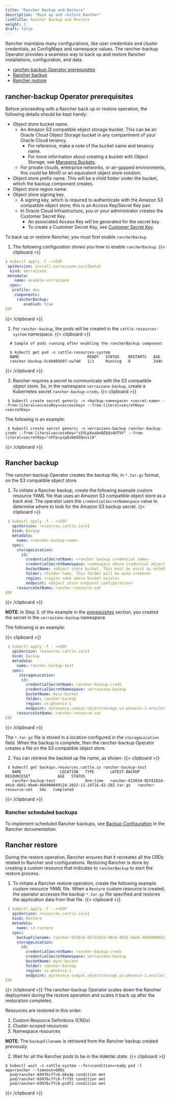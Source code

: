 ```yaml
---
title: "Rancher Backup and Restore"
description: "Back up and restore Rancher"
linkTitle: Rancher Backup and Restore
weight: 2
draft: false
---
```


Rancher maintains many configurations, like user credentials and cluster credentials, as ConfigMaps and namespace values. The
rancher-backup Operator provides a seamless way to back up and restore Rancher installations, configuration, and data.

- [rancher-backup Operator prerequisites](#rancher-backup-operator-prerequisites)
- [Rancher backup](#rancher-backup)
- [Rancher restore](#rancher-restore)


## rancher-backup Operator prerequisites

Before proceeding with a Rancher back up or restore operation, the following details should be kept handy:

- Object store bucket name.
    - An Amazon S3 compatible object storage bucket. This can be an Oracle Cloud Object Storage bucket in any compartment of your Oracle Cloud tenancy.
        - For reference, make a note of the bucket name and tenancy name.
        - For more information about creating a bucket with Object Storage, see [Managing Buckets](https://docs.oracle.com/en-us/iaas/Content/Object/Tasks/managingbuckets.htm).
    - For private clouds, enterprise networks, or air-gapped environments, this could be MinIO or an equivalent object store solution.
- Object store prefix name. This will be a child folder under the bucket, which the backup component creates.
- Object store region name.
- Object store signing key.
   - A signing key, which is required to authenticate with the Amazon S3 compatible object store; this is an Access Key/Secret Key pair.
   - In Oracle Cloud Infrastructure, you or your administrator creates the Customer Secret Key.
      - An associated Access Key will be generated for the secret key.
      - To create a Customer Secret Key, see [Customer Secret Key](https://docs.oracle.com/en-us/iaas/Content/Identity/Tasks/managingcredentials.htm#create-secret-key).


To back up or restore Rancher, you must first enable `rancherBackup`.

1. The following configuration shows you how to enable `rancherBackup`.
{{< clipboard >}}
 ```yaml
$ kubectl apply -f -<<EOF
  apiVersion: install.verrazzano.io/v1beta1
   kind: Verrazzano
  metadata:
     name: example-verrazzano
   spec:
    profile: dev
     components:    
      rancherBackup:
         enabled: true
EOF
  ```
{{< /clipboard >}}

2. For `rancher-backup`, the pods will be created in the `cattle-resources-system` namespace.
{{< clipboard >}}

```shell
  # Sample of pods running after enabling the rancherBackup component

  $ kubectl get pod -n cattle-resources-system
  NAME                              READY   STATUS    RESTARTS   AGE
  rancher-backup-5c4b985697-xw7md   1/1     Running   0          2d4h

  ```
{{< /clipboard >}}

3. Rancher requires a secret to communicate with the S3 compatible object store. So, in the namespace `verrazzano-backup`, create a Kubernetes secret `rancher-backup-creds`.
{{< clipboard >}}
 ```shell
  $ kubectl create secret generic -n <backup-namespace> <secret-name> --from-literal=accessKey=<accesskey> --from-literal=secretKey=<secretKey>
  ```

The following is an example:

 ```shell
  $ kubectl create secret generic -n verrazzano-backup rancher-backup-creds --from-literal=accessKey="s5VLpXwa0xNZQds4UTVV" --from-literal=secretKey="nFFpvyxpQvb0dIQovsl0"
  ```
{{< /clipboard >}}

## Rancher backup

The rancher-backup Operator creates the backup file, in `*.tar.gz` format, on the S3 compatible object store.

1. To initiate a Rancher backup, create the following example custom resource YAML file that uses an Amazon S3 compatible object store as a back end.
   The operator uses the `credentialSecretNamespace` value to determine where to look for the Amazon S3 backup secret.
{{< clipboard >}}

 ```yaml
  $ kubectl apply -f - <<EOF
    apiVersion: resources.cattle.io/v1
    kind: Backup
    metadata:
      name: <rancher-backup-name>
    spec:
      storageLocation:
        s3:
          credentialSecretName: <rancher backup credential name>
          credentialSecretNamespace: <namespace where credential object was created>
          bucketName: <object store bucket. This must be exist as noted in pre-requisites section>
          folder: <folder name. This folder will be auto created>
          region: <region name where bucket exists>
          endpoint: <object store endpoint configuration>
      resourceSetName: rancher-resource-set
EOF
  ```
{{< /clipboard >}}

**NOTE**: In Step 3. of the example in the [prerequisites](#rancher-backup-operator-prerequisites) section, you created the secret in the `verrazzano-backup` namespace.

The following is an example:

{{< clipboard >}}

 ```yaml
  $ kubectl apply -f - <<EOF
    apiVersion: resources.cattle.io/v1
    kind: Backup
    metadata:
      name: rancher-backup-test
    spec:
       storageLocation:
        s3:
          credentialSecretName: rancher-backup-creds
          credentialSecretNamespace: verrazzano-backup
          bucketName: myvz-bucket
          folder: rancher-backup
          region: us-phoenix-1
          endpoint: mytenancy.compat.objectstorage.us-phoenix-1.oraclecloud.com
      resourceSetName: rancher-resource-set
EOF
   ```
{{< /clipboard >}}

   The `*.tar.gz` file is stored in a location configured in the `storageLocation` field.
   When the backup is complete, then the rancher-backup Operator creates a file on the S3 compatible object store.

2. You can retrieve the backed up file name, as shown:
{{< clipboard >}}
 ```shell
  $ kubectl get backups.resources.cattle.io rancher-backup-test
    NAME                 LOCATION   TYPE       LATEST-BACKUP                                                                     RESOURCESET            AGE   STATUS
    rancher-backup-test             One-time   rancher-615034-957d182d-44cb-4b81-bbe0-466900049124-2022-11-14T16-42-28Z.tar.gz   rancher-resource-set   54s   Completed
  ```
{{< /clipboard >}}

### Rancher scheduled backups

To implement scheduled Rancher backups, see [Backup Configuration](https://rancher.com/docs/rancher/v2.5/en/backups/configuration/backup-config/) in the Rancher documentation.  


## Rancher restore

During the restore operation, Rancher ensures that it recreates all the CRDs related to Rancher and configurations.
Restoring Rancher is done by creating a custom resource that indicates to `rancherBackup` to start the restore process.

1. To initiate a Rancher restore operation, create the following example custom resource YAML file.
   When a `Restore` custom resource is created, the operator accesses the backup `*.tar.gz` file specified and restores the application data from that file.
{{< clipboard >}}

 ```yaml
  $ kubectl apply -f - <<EOF
    apiVersion: resources.cattle.io/v1
    kind: Restore
    metadata:
      name: s3-restore
    spec:
      backupFilename: rancher-615034-957d182d-44cb-4b81-bbe0-466900049124-2022-11-14T16-42-28Z.tar.gz
      storageLocation:
        s3:
          credentialSecretName: rancher-backup-creds
          credentialSecretNamespace: verrazzano-backup
          bucketName: myvz-bucket
          folder: rancher-backup
          region: us-phoenix-1
          endpoint: mytenancy.compat.objectstorage.us-phoenix-1.oraclecloud.com
EOF
   ```
{{< /clipboard >}}
   The rancher-backup Operator scales down the Rancher deployment during the restore operation and scales it back up after the restoration completes.

   Resources are restored in this order:
   1. Custom Resource Definitions (CRDs)
   2. Cluster-scoped resources
   3. Namespace resources

   **NOTE**: The `backupFilename` is retrieved from the Rancher backup created previously.

2. Wait for all the Rancher pods to be in the `RUNNING` state.
{{< clipboard >}}
 ```shell
 $ kubectl wait -n cattle-system --for=condition=ready pod -l app=rancher --timeout=600s
   pod/rancher-69976cffc6-bbx4p condition met
   pod/rancher-69976cffc6-fr75t condition met
   pod/rancher-69976cffc6-pcdf2 condition met
   ```
{{< /clipboard >}}
